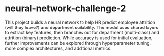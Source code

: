 # neural-network-challenge-2

This project builds a neural network to help HR predict employee attrition (will they leave?) and department suitability. The model uses shared layers to extract key features, then branches out for department (multi-class) and attrition (binary) prediction. While accuracy is used for initial evaluation, further improvements can be explored through hyperparameter tuning, more complex architectures, and additional metrics.
